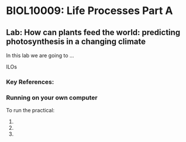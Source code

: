 # BIOL10009: Life Processes Part A

## Lab: How can plants feed the world: predicting photosynthesis in a changing climate

In this lab we are going to ...

ILOs



### Key References:


### Running on your own computer

To run the practical:

1.
2.
3. 
